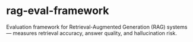 # rag-eval-framework
Evaluation framework for Retrieval-Augmented Generation (RAG) systems — measures retrieval accuracy, answer quality, and hallucination risk.
